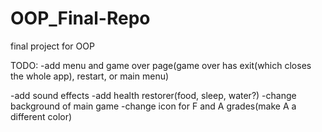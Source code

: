 # OOP_Final-Repo
final project for OOP


TODO:
-add menu and game over page(game over has exit(which closes the whole app), restart, or main menu)

-add sound effects
-add health restorer(food, sleep, water?)
-change background of main game
-change icon for F and A grades(make A a different color)
